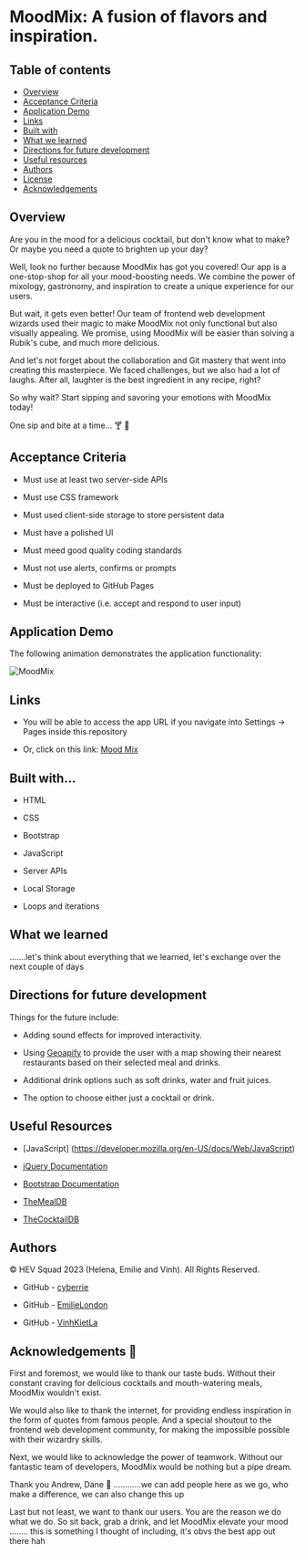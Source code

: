 # MoodMix: A fusion of flavors and inspiration.

## Table of contents

- [Overview](#overview)
- [Acceptance Criteria](#acceptance-criteria)
- [Application Demo](#application-demo)
- [Links](#links)
- [Built with](#built-with)
- [What we learned](#what-we-learned)
- [Directions for future development](#directions-for-future-development)
- [Useful resources](#useful-resources)
- [Authors](#authors)
- [License](#license)
- [Acknowledgements](#acknowledgements)

## Overview

Are you in the mood for a delicious cocktail, but don't know what to make? Or maybe you need a quote to brighten up your day?

Well, look no further because MoodMix has got you covered! Our app is a one-stop-shop for all your mood-boosting needs. We combine the power of mixology, gastronomy, and inspiration to create a unique experience for our users.

But wait, it gets even better! Our team of frontend web development wizards used their magic to make MoodMix not only functional but also visually appealing. We promise, using MoodMix will be easier than solving a Rubik's cube, and much more delicious.

And let's not forget about the collaboration and Git mastery that went into creating this masterpiece. We faced challenges, but we also had a lot of laughs. After all, laughter is the best ingredient in any recipe, right?

So why wait? Start sipping and savoring your emotions with MoodMix today!

One sip and bite at a time... 🍸 🤤

## Acceptance Criteria

- Must use at least two server-side APIs

- Must use CSS framework

- Must used client-side storage to store persistent data

- Must have a polished UI

- Must meed good quality coding standards

- Must not use alerts, confirms or prompts

- Must be deployed to GitHub Pages

- Must be interactive (i.e. accept and respond to user input)

## Application Demo

The following animation demonstrates the application functionality:

![MoodMix]()

## Links

- You will be able to access the app URL if you navigate into Settings → Pages inside this repository

- Or, click on this link: [Mood Mix]()

## Built with...

- HTML

- CSS

- Bootstrap

- JavaScript

- Server APIs

- Local Storage

- Loops and iterations

## What we learned

.......let's think about everything that we learned, let's exchange over the next couple of days

## Directions for future development

Things for the future include:

- Adding sound effects for improved interactivity.

- Using [Geoapify](https://www.geoapify.com/) to provide the user with a map showing their nearest restaurants based on their selected meal and drinks.

- Additional drink options such as soft drinks, water and fruit juices.

- The option to choose either just a cocktail or drink.

## Useful Resources

- [JavaScript] (https://developer.mozilla.org/en-US/docs/Web/JavaScript)

- [jQuery Documentation](https://api.jquery.com/)

- [Bootstrap Documentation](https://getbootstrap.com/docs/5.0)

- [TheMealDB](https://www.themealdb.com/api.php)

- [TheCocktailDB](https://www.thecocktaildb.com/)

## Authors

©️ HEV Squad 2023 (Helena, Emilie and Vinh). All Rights Reserved.

- GitHub - [cyberrie](https://github.com/cyberrie)

- GitHub - [EmilieLondon](https://github.com/EmilieLondon)

- GitHub - [VinhKietLa](https://github.com/VinhKietLa)

## Acknowledgements 🌟

First and foremost, we would like to thank our taste buds. Without their constant craving for delicious cocktails and mouth-watering meals, MoodMix wouldn't exist.

We would also like to thank the internet, for providing endless inspiration in the form of quotes from famous people. And a special shoutout to the frontend web development community, for making the impossible possible with their wizardry skills.

Next, we would like to acknowledge the power of teamwork. Without our fantastic team of developers, MoodMix would be nothing but a pipe dream.

Thank you Andrew, Dane 💛 ............we can add people here as we go, who make a difference, we can also change this up

Last but not least, we want to thank our users. You are the reason we do what we do. So sit back, grab a drink, and let MoodMix elevate your mood ........ this is something I thought of including, it's obvs the best app out there hah
